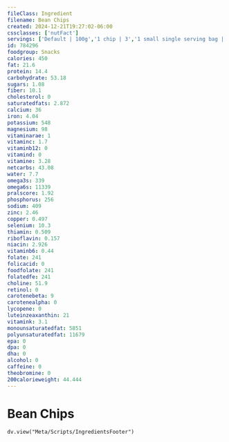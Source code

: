 ```yaml
---
fileClass: Ingredient
filename: Bean Chips
created: 2024-12-21T19:27:02-06:00
cssclasses: ['nutFact']
servings: ['Default | 100g','1 chip | 3','1 small single serving bag | 28','1 medium single serving bag | 57','1 large single serving bag | 85','1 cup | 30']
id: 784296
foodgroup: Snacks
calories: 450
fat: 21.6
protein: 14.4
carbohydrate: 53.18
sugars: 1.08
fiber: 10.1
cholesterol: 0
saturatedfats: 2.872
calcium: 36
iron: 4.04
potassium: 548
magnesium: 98
vitaminarae: 1
vitaminc: 1.7
vitaminb12: 0
vitamind: 0
vitamine: 3.28
netcarbs: 43.08
water: 7.7
omega3s: 339
omega6s: 11339
pralscore: 1.92
phosphorus: 256
sodium: 409
zinc: 2.46
copper: 0.497
selenium: 10.3
thiamin: 0.509
riboflavin: 0.157
niacin: 2.926
vitaminb6: 0.44
folate: 241
folicacid: 0
foodfolate: 241
folatedfe: 241
choline: 51.9
retinol: 0
carotenebeta: 9
carotenealpha: 0
lycopene: 0
luteinzeaxanthin: 21
vitamink: 3.1
monounsaturatedfat: 5851
polyunsaturatedfat: 11679
epa: 0
dpa: 0
dha: 0
alcohol: 0
caffeine: 0
theobromine: 0
200calorieweight: 44.444
---
```


# Bean Chips

```dataviewjs
dv.view("Meta/Scripts/IngredientsFooter")
```